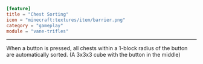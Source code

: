 ```toml
[feature]
title = "Chest Sorting"
icon = "minecraft:textures/item/barrier.png"
category = "gameplay"
module = "vane-trifles"
```
---
When a button is pressed, all chests within a 1-block radius of the button are automatically sorted. (A 3x3x3 cube with the button in the middle)
